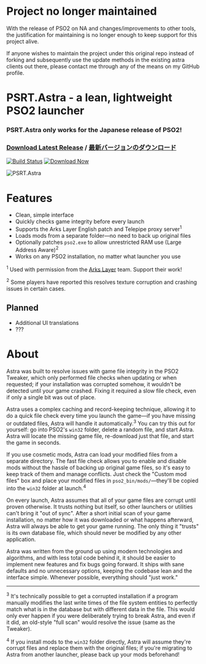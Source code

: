 # Project no longer maintained

With the release of PSO2 on NA and changes/improvements to other tools, the justification for maintaining is no longer enough to keep support for this project alive.

If anyone wishes to maintain the project under this original repo instead of forking and subsequently use the update methods in the existing astra clients out there, please contact me through any of the means on my GitHub profile.

# PSRT.Astra - a lean, lightweight PSO2 launcher

### PSRT.Astra only works for the Japanese release of PSO2!

### [**Download Latest Release**](https://github.com/Yen/PSRT.Astra/releases/latest) / [**最新バージョンのダウンロード**](https://github.com/Yen/PSRT.Astra/releases/latest)

[![Build Status](https://dev.azure.com/PSRT/PSRT.Astra/_apis/build/status/Yen.PSRT.Astra)](https://dev.azure.com/PSRT/PSRT.Astra/_build/latest?definitionId=1)
[![Download Now](https://img.shields.io/github/downloads/Yen/PSRT.Astra/total.svg?style=popout)](https://github.com/Yen/PSRT.Astra/releases/latest)

![PSRT.Astra](https://i.imgur.com/61Kuyj8.png)

# Features

- Clean, simple interface
- Quickly checks game integrity before every launch
- Supports the Arks Layer English patch and Telepipe proxy server<sup>1</sup>
- Loads mods from a separate folder—no need to back up original files
- Optionally patches `pso2.exe` to allow unrestricted RAM use (Large Address Aware)<sup>2</sup>
- Works on any PSO2 installation, no matter what launcher you use

<sup>1</sup> Used with permission from the [Arks Layer](https://arks-layer.com/) team. Support their work!

<sup>2</sup> Some players have reported this resolves texture corruption and crashing issues in certain cases.

## Planned

- Additional UI translations
- ???

# About

Astra was built to resolve issues with game file integrity in the PSO2 Tweaker, which only performed file checks when updating or when requested; if your installation was corrupted somehow, it wouldn't be detected until your game crashed. Fixing it required a slow file check, even if only a single bit was out of place.

Astra uses a complex caching and record-keeping technique, allowing it to do a quick file check every time you launch the game—if you have missing or outdated files, Astra will handle it automatically.<sup>3</sup> You can try this out for yourself: go into PSO2's `win32` folder, delete a random file, and start Astra. Astra will locate the missing game file, re-download just that file, and start the game in seconds.

If you use cosmetic mods, Astra can load your modified files from a separate directory. The fast file check allows you to enable and disable mods without the hassle of backing up original game files, so it's easy to keep track of them and manage conflicts. Just check the "Custom mod files" box and place your modified files in `pso2_bin/mods/`—they'll be copied into the `win32` folder at launch.<sup>4</sup>

On every launch, Astra assumes that all of your game files are corrupt until proven otherwise. It trusts nothing but itself, so other launchers or utilities can't bring it "out of sync". After a short initial scan of your game installation, no matter how it was downloaded or what happens afterward, Astra will always be able to get your game running. The only thing it "trusts" is its own database file, which should never be modified by any other application.

Astra was written from the ground up using modern technologies and algorithms, and with less total code behind it, it should be easier to implement new features and fix bugs going forward. It ships with sane defaults and no unnecessary options, keeping the codebase lean and the interface simple. Whenever possible, everything should "just work."

---

<sup>3</sup> It's technically possible to get a corrupted installation if a program manually modifies the last write times of the file system entities to perfectly match what is in the database but with different data in the file. This would only ever happen if you were deliberately trying to break Astra, and even if it did, an old-style "full scan" would resolve the issue (same as the Tweaker).

<sup>4</sup> If you install mods to the `win32` folder directly, Astra will assume they're corrupt files and replace them with the original files; if you're migrating to Astra from another launcher, please back up your mods beforehand!
